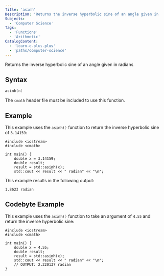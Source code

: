 ```yaml
---
Title: 'asinh'
Description: 'Returns the inverse hyperbolic sine of an angle given in radians.'
Subjects:
  - 'Computer Science'
Tags:
  - 'Functions'
  - 'Arithmetic'
CatalogContent:
  - 'learn-c-plus-plus'
  - 'paths/computer-science'
---
```


Returns the inverse hyperbolic sine of an angle given in radians.

## Syntax

```cpp
asinh(n)
```

The `cmath` header file must be included to use this function.

## Example

This example uses the `asinh()` function to return the inverse hyperbolic sine of `3.14159`:

```shell
#include <iostream>
#include <cmath>

int main() {
    double x = 3.14159;
    double result;
    result = std::asinh(x);
    std::cout << result << " radian" << "\n";
```

This example results in the following output:

```shell
1.8623 radian
```

## Codebyte Example

This example uses the `asinh()` function to take an  argument of `4.55` and return the inverse hyperbolic sine:

```codebyte/cpp
#include <iostream>
#include <cmath>

int main() {
    double x = 4.55;
    double result;
    result = std::asinh(x);
    std::cout << result << " radian" << "\n";
    // OUTPUT: 2.220137 radian
}
```
